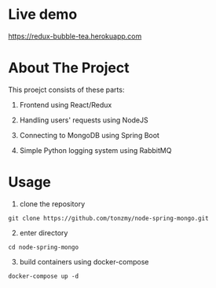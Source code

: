 # Live demo
https://redux-bubble-tea.herokuapp.com

# About The Project
This proejct consists of these parts:

1. Frontend using React/Redux

2. Handling users' requests using NodeJS

3. Connecting to MongoDB using Spring Boot

4. Simple Python logging system using RabbitMQ

# Usage

1. clone the repository 

``git clone https://github.com/tonzmy/node-spring-mongo.git``

2. enter directory 

``cd node-spring-mongo``

3. build containers using docker-compose

``docker-compose up -d``
